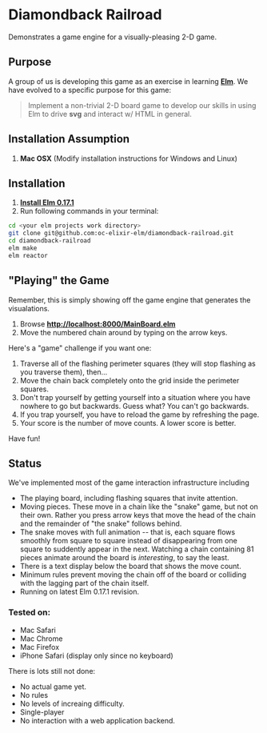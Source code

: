 # Diamondback Railroad

Demonstrates a game engine for a visually-pleasing 2-D game.

## Purpose

A group of us is developing this game as an exercise in learning
**[Elm](http://elm-lang.org)**.  We
have evolved to a specific purpose for this game:

> Implement a non-trivial 2-D board game to develop our skills in
> using Elm to drive **svg** and interact w/ HTML in general.

## Installation Assumption

1.  **Mac OSX** (Modify installation instructions for Windows and Linux)

## Installation

1.  **[Install Elm 0.17.1](http://elm-lang.org/install)**
1.  Run following commands in your terminal:
``` bash
cd <your elm projects work directory>
git clone git@github.com:oc-elixir-elm/diamondback-railroad.git
cd diamondback-railroad
elm make
elm reactor
```

## "Playing" the Game

Remember, this is simply showing off the game engine that generates
the visualations.

1.  Browse **[http://localhost:8000/MainBoard.elm](http://localhost:8000/MainBoard.elm)**
1.  Move the numbered chain around by typing on the arrow keys.

Here's a "game" challenge if you want one:

1.  Traverse all of the flashing perimeter squares (they will stop flashing
as you traverse them), then...
1.  Move the chain back completely onto the grid inside the perimeter squares.
1.  Don't trap yourself by getting yourself into a situation where you
have nowhere to go but backwards.  Guess what?  You can't go backwards.
1.  If you trap yourself, you have to reload the game by refreshing the page.
1.  Your score is the number of move counts.  A lower score is better.

Have fun!


## Status

We've implemented most of the game interaction infrastructure including

* The playing board, including flashing squares that invite attention.
* Moving pieces.  These move in a chain like the "snake" game, but not
on their own.  Rather you press arrow keys that move the head of the
chain and the remainder of "the snake" follows behind.
* The snake moves with full animation -- that is, each square flows
smoothly from square to square instead of disappearing from one square
to suddently appear in the next.  Watching a chain containing 81 pieces
animate around the board is *interesting*, to say the least.
* There is a text display below the board that shows the move count.
* Minimum rules prevent moving the chain off of the board or colliding
with the lagging part of the chain itself.
* Running on latest Elm 0.17.1 revision.

### Tested on:

* Mac Safari
* Mac Chrome
* Mac Firefox
* iPhone Safari (display only since no keyboard)


There is lots still not done:

* No actual game yet.
* No rules
* No levels of increaing difficulty.
* Single-player
* No interaction with a web application backend.
